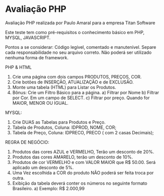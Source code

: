 # Avaliação PHP

Avaliação PHP realizada por Paulo Amaral para a empresa Titan Software

Este teste tem como pré-requisitos o conhecimento básico em PHP, MYSQL, JAVASCRIPT.

Pontos a se considerar:
Código legível, comentado e manutenível.
Separe cada responsabilidade no seu arquivo correto.
Não poderá ser utilizado nenhuma forma de framework.

PHP & HTML

1)	Crie uma página com dois campos PRODUTOS, PREÇOS, COR.
2)	Crie botões de INSERÇÃO, ATUALIZAÇÃO e de EXCLUSÃO.
3)	Monte uma tabela (HTML) para Listar os Produtos.
4)	Bônus: Crie um Filtro Básico para a página.
a)	Filtrar por Nome
b)	Filtrar por Cor. Em um campo de SELECT.
c)	Filtrar por preço. Quando for MAIOR, MENOR OU IGUAL.


MYSQL:
1)	Crie DUAS as Tabelas para Produtos e Preço.
2)	Tabela de Produtos, Coluna: IDPROD, NOME, COR;
3)	Tabela de Preço, Coluna: IDPRECO, PRECO ( com 2 casas Decimais);


REGRA DE NEGÓCIO:
1)	Produtos das cores AZUL e VERMELHO, Terão um desconto de 20%.
2)	Produtos das cores AMARELO, terão um desconto de 10%.
3)	Produtos de cor VERMELHO e com VALOR MAIOR que R$ 50.00.  Será aplicado um desconto de 5%.
4)	Uma Vez escolhida a COR do produto NÃO poderá ser feita  troca por outra.
5)	Exibição da tabela deverá conter os números no seguinte formato Brasileiro. 
a)	Exemplo: R$ 2.000,99
